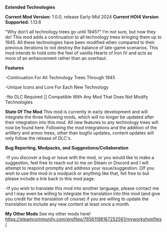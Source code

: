 ****Extended Technologies****

**Current Mod Version:** 1.0.0, release Early-Mid 2024 
**Current HOI4 Version Supported:** 1.13.6

"Why don’t all technology trees go until 1945?" I’m not sure, but now they do! This mod adds a continuation to all technology trees bringing them up to 1945. All these technologies have been modified when compared to their previous iterations to not destroy the balance of late-game scenarios. This mod intends to hold onto the feel of vanilla Hearts of Iron IV and acts as more of an enhancement rather than an overhaul.

**Features** 

-Continuation For All Technology Trees Through 1945 

-Unique Icons and Lore For Each New Technology 

-No DLC Required [] Compatible With Any Mod That Does Not Modify Technologies

**State Of The Mod** 
This mod is currently in early development and will integrate the three following mods, which will no longer be updated after their integration into this mod. All new features to any technology trees will now be found here. Following the mod integrations and the addition of the artillery and armor trees, other than bugfix updates, content updates will only follow the release of DLC's. 

**Bug Reporting, Modpacks, and Suggestions/Collaboration**

-If you discover a bug or issue with the mod, or you would like to make a suggestion, feel free to reach out to me on Steam or Discord and I will attempt to respond promptly and address your issue/suggestion. []If you wish to use this mod in a modpack or anything like that, fell free to but please include a link back to this mod page. 

-If you wish to translate this mod into another language, please contact me and I may even be willing to integrate the translation into this mod (and give you credit for the translation of course) if you are willing to update the translation to include any new content at least once a month.

**My Other Mods** See my other mods here! https://steamcommunity.com/profiles/76561198167252561/myworkshopfiles/
